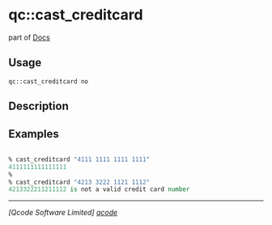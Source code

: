 qc::cast_creditcard
===================

part of [Docs](.)

Usage
-----
`qc::cast_creditcard no`

Description
-----------


Examples
--------
```tcl

% cast_creditcard "4111 1111 1111 1111"
4111111111111111
%
% cast_creditcard "4213 3222 1121 1112"
4213322211211112 is not a valid credit card number

```

----------------------------------
*[Qcode Software Limited] [qcode]*

[qcode]: http://www.qcode.co.uk "Qcode Software"